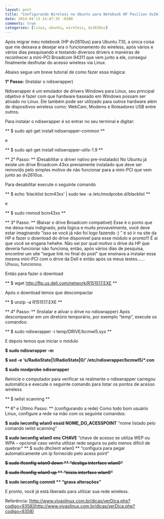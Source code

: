 ```yaml
---
layout: post
title: "Configurando Wireless no Ubuntu para Notebook HP Pavilion dv2610us"
date: 2014-04-13 14:47:35 -0300
comments: true
categories: [linux, ubuntu, wireless, dv2610us]
---
```


Após migrar meu notebook (HP dv2610us) para Ubuntu 7.10, a única coisa que me deixava a desejar era o funcionamento do wireless, após vários e vários dias pesquisando e testando diversos drivers e maneiras de reconhecer a mini-PCI Broadcom 94311 que vem junto a ele, consegui finalmente desfrutar do acesso wireless via Linux.

Abaixo segue um breve tutorial de como fazer essa mágica:

**1° Passo:** (Instalar o ndiswrapper)

Ndiswrapper é um emulador de drivers Windows para Linux, seu principal objetivo é fazer com que hardware baseado em Windows possam ser ativado no Linux. Ele também pode ser utilizado para outros hardware além de dispositivos wireless como: WebCam, Modems e Roteadores USB entre outros.

Para instalar o ndiswrapper é só entrar no seu terminal e digitar:

** $ sudo apt-get install ndiswrapper-common ** 

e 

** $ sudo apt-get install ndiswrapper-utils-1.9 ** 

** 2° Passo: ** (Desabilitar o driver nativo pre-instalado)
No Ubuntu já existe um drive Broadcom 43xx previamente instalado que deve ser removido pelo simples motivo de não funcionar para a mini-PCI que vem junto ao dv2610us.

Para desabilitar execute o seguinte comando

** $ echo ‘blacklist bcm43xx’ | sudo tee -a /etc/modprobe.d/blacklist ** 

e 

** $ sudo rmmod bcm43xx **

** 3° Passo: ** (Baixar o drive Broadcom compatível)
Esse é o ponto que me deixa mais indignado, pela lógica e muito provavelmente, você deve estar imaginando “isso se você já não foi logo fazendo :) ” é só ir na site da HP e fazer o download do drive disponível para esse módulo e pronto!!! É ai que você se engana hehehe. Não sei por qual motivo o drive da HP que deveria funcionar não funciona, então, após vários dias de pesquisa, encontrei um site “segue link no final do post” que ensinava a instalar essa mesma mini-PCI com o drive da Dell e então após os meus testes…… Uhuuu, funcionou.

Então para fazer o download

** $ wget http://ftp.us.dell.com/network/R151517.EXE **

Após o download temos que descompactar

** $ unzip -a R151517.EXE **

** 4° Passo: ** (Instalar e ativar o drive no ndiswrapper)
Após descompactar em um diretório temporário, por exemplo “temp”, execute os comandos:

** $ sudo ndiswrapper -i temp/DRIVE/bcmwl5.sys **

E depois temos que iniciar o módulo

**$ sudo ndiswrapper -m** 

**$ sed -e ‘s/RadioState|1/RadioState|0/’ /etc/ndiswrapper/bcmwl5/*.con**

**$ sudo modprobe ndiswrapper**

Reinicie o computador para verificar se realmente o ndiswrapper carregou automática e execute o seguinte comando para listar os pontos de acesso wireless

** $ iwlist scanning **

** 6° e Último Passo: ** (configurando a rede)
Como todo bom usuário Linux, configure a rede na mão com os seguinte comandos:

**$ sudo iwconfig wlan0 essid NOME_DO_ACESSPOINT** “nome listado pelo comando iwlist scanning”

**$ sudo iwconfig wlan0 enc CHAVE** “chave de acesso se utiliza WEP ou WPA – opcional caso venha utilizar rede segura ou pelo menos difícil de quebrar” 
** $ sudo dhclient wlan0 ** “configura para pegar automaticamente um ip fornecido pelo acess point”

~~**$ sudo ifconfig wlan0 down ** “desliga interface wlan0”**~~

~~**$ sudo ifconfig wlan0 up ** “inicia interface wlan0”**~~

**$ sudo iwconfig commit ** “grava alterações”**

E pronto, você já está liberado para utilizar sua rede wireless.

Referência: [http://www.vivaolinux.com.br/dicas/verDica.php?codigo=9358](http://www.vivaolinux.com.br/dicas/verDica.php?codigo=9358)